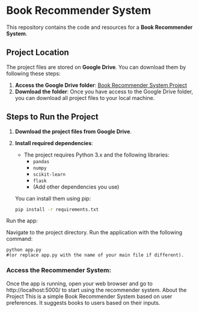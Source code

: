 # Book Recommender System

This repository contains the code and resources for a **Book Recommender System**.

## Project Location

The project files are stored on **Google Drive**. You can download them by following these steps:

1. **Access the Google Drive folder**: [Book Recommender System Project](https://drive.google.com/drive/folders/1HSuCQ5UG7UK1iODugwRUWn1I3RHkG8Ui?usp=drive_link)
2. **Download the folder**: Once you have access to the Google Drive folder, you can download all project files to your local machine.

## Steps to Run the Project

1. **Download the project files from Google Drive**.
2. **Install required dependencies**:
   - The project requires Python 3.x and the following libraries:
     - `pandas`
     - `numpy`
     - `scikit-learn`
     - `flask`
     - (Add other dependencies you use)
   
   You can install them using pip:
   ```bash
   pip install -r requirements.txt

Run the app:

Navigate to the project directory.
Run the application with the following command:
```
python app.py
#(or replace app.py with the name of your main file if different).
```

### Access the Recommender System:

Once the app is running, open your web browser and go to http://localhost:5000/ to start using the recommender system.
About the Project
This is a simple Book Recommender System based on user preferences. It suggests books to users based on their inputs.








